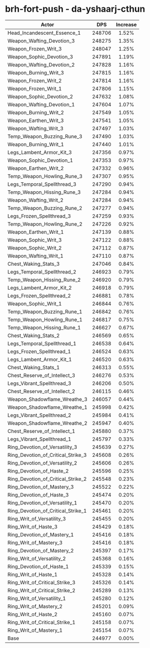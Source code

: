 # brh-fort-push - da-yshaarj-cthun
| Actor | DPS | Increase |
|---|:---:|:---:|
|Head_Incandescent_Essence_1|248706|1.52%|
|Weapon_Wafting_Devotion_3|248275|1.35%|
|Weapon_Frozen_Writ_3|248047|1.25%|
|Weapon_Sophic_Devotion_3|247891|1.19%|
|Weapon_Wafting_Devotion_2|247828|1.16%|
|Weapon_Burning_Writ_3|247815|1.16%|
|Weapon_Frozen_Writ_2|247814|1.16%|
|Weapon_Frozen_Writ_1|247806|1.15%|
|Weapon_Sophic_Devotion_2|247632|1.08%|
|Weapon_Wafting_Devotion_1|247604|1.07%|
|Weapon_Burning_Writ_2|247549|1.05%|
|Weapon_Earthen_Writ_3|247541|1.05%|
|Weapon_Wafting_Writ_3|247497|1.03%|
|Temp_Weapon_Buzzing_Rune_3|247490|1.03%|
|Weapon_Burning_Writ_1|247440|1.01%|
|Legs_Lambent_Armor_Kit_3|247356|0.97%|
|Weapon_Sophic_Devotion_1|247353|0.97%|
|Weapon_Earthen_Writ_2|247332|0.96%|
|Temp_Weapon_Howling_Rune_3|247307|0.95%|
|Legs_Temporal_Spellthread_3|247290|0.94%|
|Temp_Weapon_Hissing_Rune_3|247284|0.94%|
|Weapon_Wafting_Writ_2|247284|0.94%|
|Temp_Weapon_Buzzing_Rune_2|247277|0.94%|
|Legs_Frozen_Spellthread_3|247259|0.93%|
|Temp_Weapon_Howling_Rune_2|247226|0.92%|
|Weapon_Earthen_Writ_1|247139|0.88%|
|Weapon_Sophic_Writ_3|247122|0.88%|
|Weapon_Sophic_Writ_2|247112|0.87%|
|Weapon_Wafting_Writ_1|247110|0.87%|
|Chest_Waking_Stats_3|247046|0.84%|
|Legs_Temporal_Spellthread_2|246923|0.79%|
|Temp_Weapon_Hissing_Rune_2|246920|0.79%|
|Legs_Lambent_Armor_Kit_2|246918|0.79%|
|Legs_Frozen_Spellthread_2|246881|0.78%|
|Weapon_Sophic_Writ_1|246844|0.76%|
|Temp_Weapon_Buzzing_Rune_1|246842|0.76%|
|Temp_Weapon_Howling_Rune_1|246817|0.75%|
|Temp_Weapon_Hissing_Rune_1|246627|0.67%|
|Chest_Waking_Stats_2|246569|0.65%|
|Legs_Temporal_Spellthread_1|246538|0.64%|
|Legs_Frozen_Spellthread_1|246524|0.63%|
|Legs_Lambent_Armor_Kit_1|246520|0.63%|
|Chest_Waking_Stats_1|246313|0.55%|
|Chest_Reserve_of_Intellect_3|246276|0.53%|
|Legs_Vibrant_Spellthread_3|246206|0.50%|
|Chest_Reserve_of_Intellect_2|246115|0.46%|
|Weapon_Shadowflame_Wreathe_3|246057|0.44%|
|Weapon_Shadowflame_Wreathe_1|245998|0.42%|
|Legs_Vibrant_Spellthread_2|245984|0.41%|
|Weapon_Shadowflame_Wreathe_2|245947|0.40%|
|Chest_Reserve_of_Intellect_1|245880|0.37%|
|Legs_Vibrant_Spellthread_1|245797|0.33%|
|Ring_Devotion_of_Versatility_3|245639|0.27%|
|Ring_Devotion_of_Critical_Strike_3|245608|0.26%|
|Ring_Devotion_of_Versatility_2|245606|0.26%|
|Ring_Devotion_of_Haste_2|245596|0.25%|
|Ring_Devotion_of_Critical_Strike_2|245548|0.23%|
|Ring_Devotion_of_Mastery_3|245522|0.22%|
|Ring_Devotion_of_Haste_3|245474|0.20%|
|Ring_Devotion_of_Versatility_1|245470|0.20%|
|Ring_Devotion_of_Critical_Strike_1|245461|0.20%|
|Ring_Writ_of_Versatility_3|245455|0.20%|
|Ring_Writ_of_Haste_3|245429|0.18%|
|Ring_Devotion_of_Mastery_1|245416|0.18%|
|Ring_Writ_of_Mastery_3|245416|0.18%|
|Ring_Devotion_of_Mastery_2|245397|0.17%|
|Ring_Writ_of_Versatility_2|245368|0.16%|
|Ring_Devotion_of_Haste_1|245339|0.15%|
|Ring_Writ_of_Haste_1|245328|0.14%|
|Ring_Writ_of_Critical_Strike_3|245326|0.14%|
|Ring_Writ_of_Critical_Strike_2|245289|0.13%|
|Ring_Writ_of_Versatility_1|245280|0.12%|
|Ring_Writ_of_Mastery_2|245201|0.09%|
|Ring_Writ_of_Haste_2|245160|0.07%|
|Ring_Writ_of_Critical_Strike_1|245158|0.07%|
|Ring_Writ_of_Mastery_1|245154|0.07%|
|Base|244977|0.00%|
